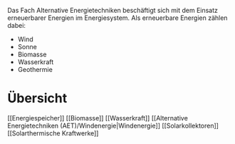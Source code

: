 Das Fach Alternative Energietechniken beschäftigt sich mit dem  Einsatz  erneuerbarer Energien im Energiesystem. Als erneuerbare Energien zählen dabei:
- Wind
- Sonne
- Biomasse
- Wasserkraft
- Geothermie


# Übersicht
[[Energiespeicher]]
[[Biomasse]]
[[Wasserkraft]]
[[Alternative Energietechniken (AET)/Windenergie|Windenergie]]
[[Solarkollektoren]]
[[Solarthermische Kraftwerke]]
